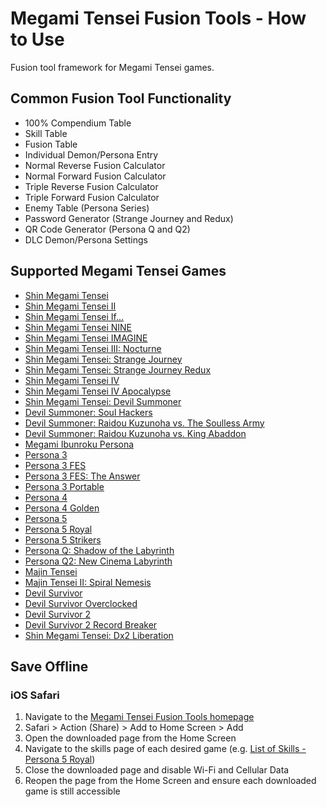 # Megami Tensei Fusion Tools - How to Use

Fusion tool framework for Megami Tensei games.

## Common Fusion Tool Functionality

* 100% Compendium Table
* Skill Table
* Fusion Table
* Individual Demon/Persona Entry
* Normal Reverse Fusion Calculator
* Normal Forward Fusion Calculator
* Triple Reverse Fusion Calculator
* Triple Forward Fusion Calculator
* Enemy Table (Persona Series)
* Password Generator (Strange Journey and Redux)
* QR Code Generator (Persona Q and Q2)
* DLC Demon/Persona Settings

## Supported Megami Tensei Games

* [Shin Megami Tensei](/megaten-fusion-tool/smt1)
* [Shin Megami Tensei II](/megaten-fusion-tool/smt2)
* [Shin Megami Tensei If...](/megaten-fusion-tool/smtif)
* [Shin Megami Tensei NINE](/megaten-fusion-tool/smt9)
* [Shin Megami Tensei IMAGINE](/megaten-fusion-tool/smtim)
* [Shin Megami Tensei III: Nocturne](/megaten-fusion-tool/smt3)
* [Shin Megami Tensei: Strange Journey](/megaten-fusion-tool/smtsj)
* [Shin Megami Tensei: Strange Journey Redux](/megaten-fusion-tool/smtdsj)
* [Shin Megami Tensei IV](/megaten-fusion-tool/smt4)
* [Shin Megami Tensei IV Apocalypse](/megaten-fusion-tool/smt4f)
* [Shin Megami Tensei: Devil Summoner](/megaten-fusion-tool/dsum)
* [Devil Summoner: Soul Hackers](/megaten-fusion-tool/dssh)
* [Devil Summoner: Raidou Kuzunoha vs. The Soulless Army](/megaten-fusion-tool/krch)
* [Devil Summoner: Raidou Kuzunoha vs. King Abaddon](/megaten-fusion-tool/krao)
* [Megami Ibunroku Persona](/megaten-fusion-tool/mib)
* [Persona 3](/megaten-fusion-tool/p3)
* [Persona 3 FES](/megaten-fusion-tool/p3fes)
* [Persona 3 FES: The Answer](/megaten-fusion-tool/p3aeg)
* [Persona 3 Portable](/megaten-fusion-tool/p3p)
* [Persona 4](/megaten-fusion-tool/p4)
* [Persona 4 Golden](/megaten-fusion-tool/p4g)
* [Persona 5](/megaten-fusion-tool/p5)
* [Persona 5 Royal](/megaten-fusion-tool/p5r)
* [Persona 5 Strikers](/megaten-fusion-tool/p5s)
* [Persona Q: Shadow of the Labyrinth](/megaten-fusion-tool/pq)
* [Persona Q2: New Cinema Labyrinth](/megaten-fusion-tool/pq2)
* [Majin Tensei](/megaten-fusion-tool/mjn1)
* [Majin Tensei II: Spiral Nemesis](/megaten-fusion-tool/mjn2)
* [Devil Survivor](/megaten-fusion-tool/ds1)
* [Devil Survivor Overclocked](/megaten-fusion-tool/dso)
* [Devil Survivor 2](/megaten-fusion-tool/ds2)
* [Devil Survivor 2 Record Breaker](/megaten-fusion-tool/ds2br)
* [Shin Megami Tensei: Dx2 Liberation](/megaten-fusion-tool/dx2)

## Save Offline

### iOS Safari

1. Navigate to the [Megami Tensei Fusion Tools homepage](/megaten-fusion-tool/home)
2. Safari > Action (Share) > Add to Home Screen > Add
3. Open the downloaded page from the Home Screen
4. Navigate to the skills page of each desired game (e.g. [List of Skills - Persona 5 Royal](/megaten-fusion-tool/p5r/skills))
5. Close the downloaded page and disable Wi-Fi and Cellular Data
6. Reopen the page from the Home Screen and ensure each downloaded game is still accessible
